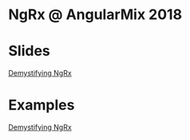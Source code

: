 # NgRx @ AngularMix 2018

# Slides

[Demystifying NgRx](https://brandonroberts.github.io/angular-mix-2018/demystifying-ngrx/)

# Examples

[Demystifying NgRx](https://github.com/brandonroberts/angular-mix-2018/movie-search-app/)
